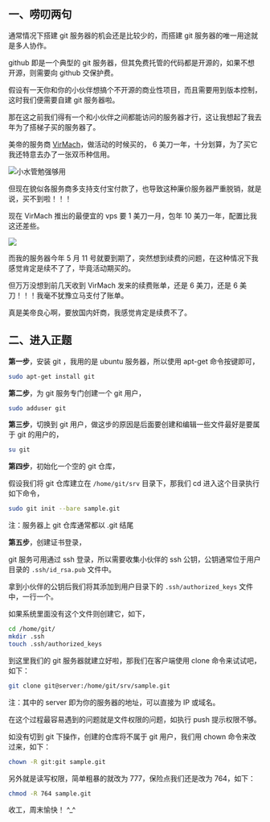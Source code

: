 ## 一、唠叨两句

通常情况下搭建 git 服务器的机会还是比较少的，而搭建 git 服务器的唯一用途就是多人协作。

github 即是一个典型的 git 服务器，但其免费托管的代码都是开源的，如果不想开源，则需要向 github 交保护费。

假设有一天你和你的小伙伴想搞个不开源的商业性项目，而且需要用到版本控制，这时我们便需要自建 git 服务器啦。

那在这之前我们得有一个和小伙伴之间都能访问的服务器才行，这让我想起了我去年为了搭梯子买的服务器了。

美帝的服务商 [VirMach](https://virmach.com/)，做活动的时候买的， 6 美刀一年，十分划算，为了买它我还特意去办了一张双币种信用。

![小水管勉强够用](http://wx2.sinaimg.cn/large/9e169b75gy1fqcglm9w5bj20wj0b1t92.jpg)

但现在貌似各服务商多支持支付宝付款了，也导致这种廉价服务器严重脱销，就是说，买不到啦！！！

现在 VirMach 推出的最便宜的 vps 要 1 美刀一月，包年 10 美刀一年，配置比我这还差些。

![](http://wx1.sinaimg.cn/large/9e169b75gy1fqch4w0jwrj20tc06f0tb.jpg)

而我的服务器今年 5 月 11 号就要到期了，突然想到续费的问题，在这种情况下我感觉肯定是续不了了，毕竟活动期买的。

但万万没想到前几天收到 VirMach 发来的续费账单，还是 6 美刀，还是 6 美刀！！！我毫不犹豫立马支付了账单。

真是美帝良心啊，要放国内奸商，我感觉肯定是续费不了。

## 二、进入正题

**第一步**，安装 git ，我用的是 ubuntu 服务器，所以使用 apt-get 命令按键即可，

```sh
sudo apt-get install git
```

**第二步**，为 git 服务专门创建一个 git 用户，

```sh
sudo adduser git
```

**第三步**，切换到 git 用户，做这步的原因是后面要创建和编辑一些文件最好是要属于 git 的用户的，

```sh
su git
```

**第四步**，初始化一个空的 git 仓库，

假设我们将 git 仓库建立在 `/home/git/srv` 目录下，那我们 cd 进入这个目录执行如下命令，

```sh
sudo git init --bare sample.git
```

注：服务器上 git 仓库通常都以 .git 结尾

**第五步**，创建证书登录，

git 服务可用通过 ssh 登录，所以需要收集小伙伴的 ssh 公钥，公钥通常位于用户目录的 `.ssh/id_rsa.pub` 文件中。

拿到小伙伴的公钥后我们将其添加到用户目录下的 `.ssh/authorized_keys` 文件中，一行一个。

如果系统里面没有这个文件则创建它，如下，

```sh
cd /home/git/
mkdir .ssh
touch .ssh/authorized_keys
```

到这里我们的 git 服务器就建立好啦，那我们在客户端使用 clone 命令来试试吧，如下：

```sh
git clone git@server:/home/git/srv/sample.git
```

注：其中的 server 即为你的服务器的地址，可以直接为 IP 或域名。

在这个过程最容易遇到的问题就是文件权限的问题，如执行 push 提示权限不够。

如没有切到 git 下操作，创建的仓库将不属于 git 用户，我们用 chown 命令来改过来，如下：

```sh
chown -R git:git sample.git
```

另外就是读写权限，简单粗暴的就改为 777，保险点我们还是改为 764，如下：

```sh
chmod -R 764 sample.git
```

收工，周末愉快！ ^_^ 
